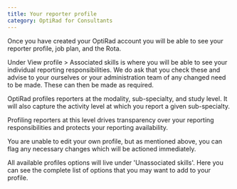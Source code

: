 ```yaml
---
title: Your reporter profile
category: OptiRad for Consultants
---
```

Once you have created your OptiRad account you will be able to see your reporter profile, job plan, and the Rota.

Under View profile > Associated skills is where you will be able to see your individual reporting responsibilities. We do ask that you check these and advise to your ourselves or your administration team of any changed need to be made. These can then be made as required.

OptiRad profiles reporters at the modality, sub-specialty, and study level. It will also capture the activity level at which you report a given sub-specialty. 

Profiling reporters at this level drives transparency over your reporting responsibilities and protects your reporting availability. 

Y﻿ou are unable to edit your own profile, but as mentioned above, you can flag any necessary changes which will be actioned immediately. 

All available profiles options will live under 'Unassociated skills'. Here you can see the complete list of options that you may want to add to your profile.